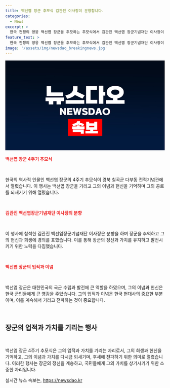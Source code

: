 ```yaml
---
title: 백선엽 장군 추모식 김관진 이사장이 분향합니다.
categories:
  - News
excerpt: >
  한국 전쟁의 영웅 백선엽 장군을 추모하는 추모식에서 김관진 백선엽 장군기념재단 이사장이 분향하고 있다. (출처: 뉴스1)
feature_text: >
  한국 전쟁의 영웅 백선엽 장군을 추모하는 추모식에서 김관진 백선엽 장군기념재단 이사장이 분향하고 있다. (출처: 뉴스1)
image: '/assets/img/newsdao_breakingnews.jpg'
---
```


<p><img src="/assets/img/newsdao_breakingnews.jpg" alt="firstkoreanews 속보" /></p>

<p><b><span style="color: #ee2323;">백선엽 장군 4주기 추모식</span></b></p>

<p data-ke-size="size16">&nbsp;</p>

<p>한국의 역사적 인물인 백선엽 장군의 4주기 추모식이 경북 칠곡군 다부동 전적기념관에서 열렸습니다. 이 행사는 백선엽 장군을 기리고 그의 이념과 헌신을 기억하며 그의 공로를 되새기기 위해 열렸습니다.</p>

<p data-ke-size="size16">&nbsp;</p>

<p><b><span style="color: #ee2323;">김관진 백선엽장군기념재단 이사장의 분향</span></b></p>

<p data-ke-size="size16">&nbsp;</p>

<p>이 행사에 참석한 김관진 백선엽장군기념재단 이사장은 분향을 하며 장군을 추억하고 그의 헌신과 희생에 경의를 표했습니다. 이를 통해 장군의 정신과 가치를 유지하고 발전시키기 위한 노력을 다짐했습니다.</p>

<p data-ke-size="size16">&nbsp;</p>

<p><b><span style="color: #ee2323;">백선엽 장군의 업적과 이념</span></b></p>

<p data-ke-size="size16">&nbsp;</p>

<p>백선엽 장군은 대한민국의 국군 수립과 발전에 큰 역할을 하였으며, 그의 이념과 헌신은 한국 군인들에게 큰 영감을 주었습니다. 그의 업적과 이념은 한국 현대사의 중요한 부분이며, 이를 계속해서 기리고 전파하는 것이 중요합니다.</p>

<p data-ke-size="size16">&nbsp;</p>

<h2 data-ke-size="size26">장군의 업적과 가치를 기리는 행사</h2>

<p data-ke-size="size16">&nbsp;</p>

<p>백선엽 장군 4주기 추모식은 그의 업적과 가치를 기리는 자리로서, 그의 희생과 헌신을 기억하고, 그의 이념과 가치를 다시금 되새기며, 후세에 전파하기 위한 의미로 열렸습니다. 이러한 행사는 장군의 정신을 계승하고, 국민들에게 그의 가치를 상기시키기 위한 소중한 자리입니다.</p>
실시간 뉴스 속보는, <a href="https://newsdao.kr" rel="dofollow">https://newsdao.kr</a>


